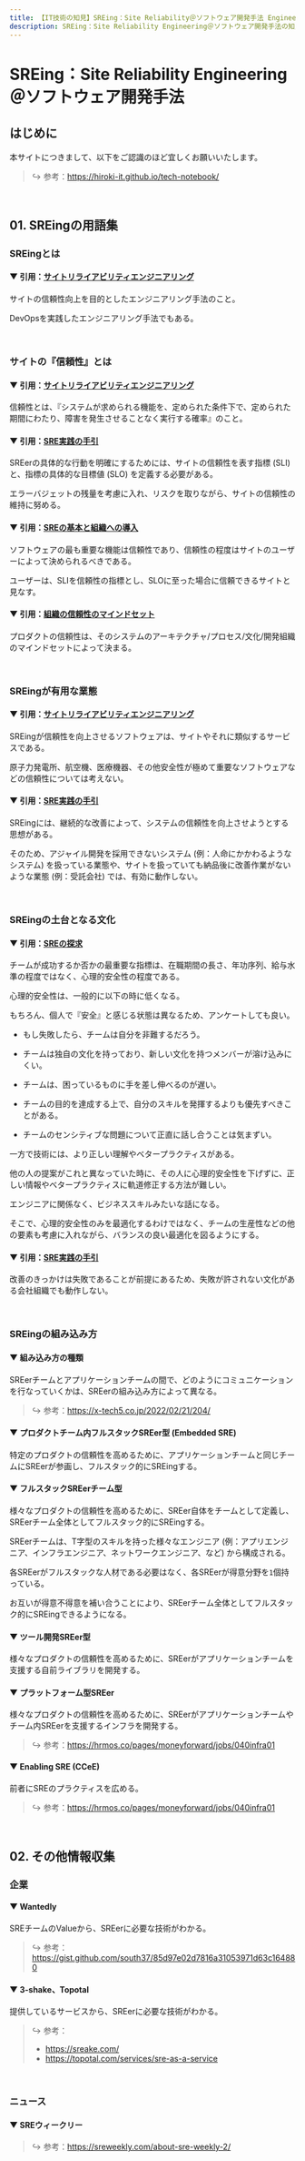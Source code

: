 ```yaml
---
title: 【IT技術の知見】SREing：Site Reliability＠ソフトウェア開発手法 Engineering
description: SREing：Site Reliability Engineering＠ソフトウェア開発手法の知見を記録しています。
---
```


# SREing：Site Reliability Engineering＠ソフトウェア開発手法

## はじめに

本サイトにつきまして、以下をご認識のほど宜しくお願いいたします。

> ↪️ 参考：https://hiroki-it.github.io/tech-notebook/

<br>

## 01. SREingの用語集

### SREingとは

#### ▼ 引用：[サイトリライアビリティエンジニアリング](https://www.amazon.co.jp/dp/4873117917)

サイトの信頼性向上を目的としたエンジニアリング手法のこと。

DevOpsを実践したエンジニアリング手法でもある。

<br>

### サイトの『信頼性』とは

#### ▼ 引用：[サイトリライアビリティエンジニアリング](https://www.amazon.co.jp/dp/4873117917)

信頼性とは、『システムが求められる機能を、定められた条件下で、定められた期間にわたり、障害を発生させることなく実行する確率』のこと。

#### ▼ 引用：[SRE実践の手引](https://eh-career.com/engineerhub/entry/2019/12/05/103000)

SREerの具体的な行動を明確にするためには、サイトの信頼性を表す指標 (SLI) と、指標の具体的な目標値 (SLO) を定義する必要がある。

エラーバジェットの残量を考慮に入れ、リスクを取りながら、サイトの信頼性の維持に努める。

#### ▼ 引用：[SREの基本と組織への導入](https://dev.classmethod.jp/articles/202105-report-gcd21-d3-infra-01/)

ソフトウェアの最も重要な機能は信頼性であり、信頼性の程度はサイトのユーザーによって決められるべきである。

ユーザーは、SLIを信頼性の指標とし、SLOに至った場合に信頼できるサイトと見なす。

#### ▼ 引用：[組織の信頼性のマインドセット](https://cloud.google.com/blog/ja/products/devops-sre/the-five-phases-of-organizational-reliability)

プロダクトの信頼性は、そのシステムのアーキテクチャ/プロセス/文化/開発組織のマインドセットによって決まる。

<br>

### SREingが有用な業態

#### ▼ 引用：[サイトリライアビリティエンジニアリング](https://www.amazon.co.jp/dp/4873117917)

SREingが信頼性を向上させるソフトウェアは、サイトやそれに類似するサービスである。

原子力発電所、航空機、医療機器、その他安全性が極めて重要なソフトウェアなどの信頼性については考えない。

#### ▼ 引用：[SRE実践の手引](https://eh-career.com/engineerhub/entry/2019/12/05/103000)

SREingには、継続的な改善によって、システムの信頼性を向上させようとする思想がある。

そのため、アジャイル開発を採用できないシステム (例：人命にかかわるようなシステム) を扱っている業態や、サイトを扱っていても納品後に改善作業がないような業態 (例：受託会社) では、有効に動作しない。

<br>

### SREingの土台となる文化

#### ▼ 引用：[SREの探求](https://www.amazon.co.jp/dp/4873119618)

チームが成功するか否かの最重要な指標は、在職期間の長さ、年功序列、給与水準の程度ではなく、心理的安全性の程度である。

心理的安全性は、一般的に以下の時に低くなる。

もちろん、個人で『安全』と感じる状態は異なるため、アンケートしても良い。

- もし失敗したら、チームは自分を非難するだろう。

- チームは独自の文化を持っており、新しい文化を持つメンバーが溶け込みにくい。

- チームは、困っているものに手を差し伸べるのが遅い。

- チームの目的を達成する上で、自分のスキルを発揮するよりも優先すべきことがある。

- チームのセンシティブな問題について正直に話し合うことは気まずい。

一方で技術には、より正しい理解やベタープラクティスがある。

他の人の提案がこれと異なっていた時に、その人に心理的安全性を下げずに、正しい情報やベタープラクティスに軌道修正する方法が難しい。

エンジニアに関係なく、ビジネススキルみたいな話になる。

そこで、心理的安全性のみを最適化するわけではなく、チームの生産性などの他の要素も考慮に入れながら、バランスの良い最適化を図るようにする。

#### ▼ 引用：[SRE実践の手引](https://eh-career.com/engineerhub/entry/2019/12/05/103000)

改善のきっかけは失敗であることが前提にあるため、失敗が許されない文化がある会社組織でも動作しない。

<br>

### SREingの組み込み方

#### ▼ 組み込み方の種類

SREerチームとアプリケーションチームの間で、どのようにコミュニケーションを行なっていくかは、SREerの組み込み方によって異なる。

> ↪️ 参考：https://x-tech5.co.jp/2022/02/21/204/

#### ▼ プロダクトチーム内フルスタックSREer型 (Embedded SRE)

特定のプロダクトの信頼性を高めるために、アプリケーションチームと同じチームにSREerが参画し、フルスタック的にSREingする。

#### ▼ フルスタックSREerチーム型

様々なプロダクトの信頼性を高めるために、SREer自体をチームとして定義し、SREerチーム全体としてフルスタック的にSREingする。

SREerチームは、T字型のスキルを持った様々なエンジニア (例：アプリエンジニア、インフラエンジニア、ネットワークエンジニア、など) から構成される。

各SREerがフルスタックな人材である必要はなく、各SREerが得意分野を`1`個持っている。

お互いが得意不得意を補い合うことにより、SREerチーム全体としてフルスタック的にSREingできるようになる。

#### ▼ ツール開発SREer型

様々なプロダクトの信頼性を高めるために、SREerがアプリケーションチームを支援する自前ライブラリを開発する。

#### ▼ プラットフォーム型SREer

様々なプロダクトの信頼性を高めるために、SREerがアプリケーションチームやチーム内SREerを支援するインフラを開発する。

> ↪️ 参考：https://hrmos.co/pages/moneyforward/jobs/040infra01

#### ▼ Enabling SRE (CCeE)

前者にSREのプラクティスを広める。

> ↪️ 参考：https://hrmos.co/pages/moneyforward/jobs/040infra01

<br>

## 02. その他情報収集

### 企業

#### ▼ Wantedly

SREチームのValueから、SREerに必要な技術がわかる。

> ↪️ 参考：https://gist.github.com/south37/85d97e02d7816a31053971d63c164880

#### ▼ 3-shake、Topotal

提供しているサービスから、SREerに必要な技術がわかる。

> ↪️ 参考：
>
> - https://sreake.com/
> - https://topotal.com/services/sre-as-a-service

<br>

### ニュース

#### ▼ SREウィークリー

> ↪️ 参考：https://sreweekly.com/about-sre-weekly-2/

<br>
